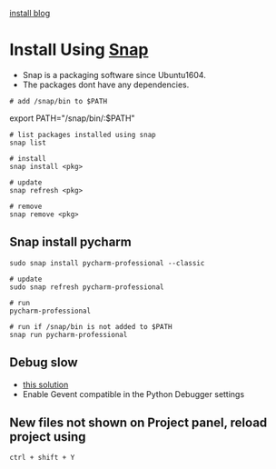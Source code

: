 [install blog](https://itsfoss.com/install-pycharm-ubuntu/)

# Install Using [Snap](https://snapcraft.io/docs/getting-started)
* Snap is a packaging software since Ubuntu1604.
* The packages dont have any dependencies.
```
# add /snap/bin to $PATH
```
export PATH="/snap/bin/:$PATH"
```
# list packages installed using snap
snap list

# install 
snap install <pkg>

# update
snap refresh <pkg>

# remove
snap remove <pkg>
```

## Snap install pycharm
```
sudo snap install pycharm-professional --classic

# update
sudo snap refresh pycharm-professional

# run
pycharm-professional

# run if /snap/bin is not added to $PATH
snap run pycharm-professional
```

## Debug slow
* [this solution](https://stackoverflow.com/questions/39371676/debugger-times-out-at-collecting-data)
* Enable Gevent compatible in the Python Debugger settings

## New files not shown on Project panel, reload project using
```
ctrl + shift + Y
```
